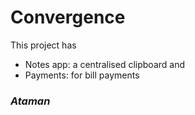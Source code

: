 # Convergence

This project has 
 - Notes app: a centralised clipboard and 
 - Payments: for bill payments
 
 ### *Ataman*
